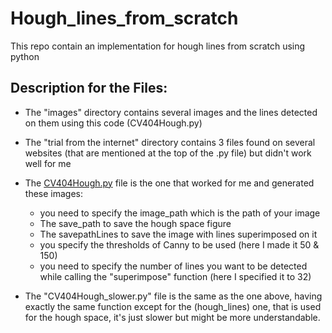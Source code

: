 # Hough_lines_from_scratch
This repo contain an implementation for hough lines from scratch using python
## Description for the Files:
* The "images" directory contains several images and the lines detected on them using this code (CV404Hough.py)
* The "trial from the internet" directory contains 3 files found on several websites (that are mentioned at the top of the .py file) but didn't work well for me
* The [CV404Hough.py]() file is the one that worked for me and generated these images:
    * you need to specify the image_path which is the path of your image
    * The save_path to save the hough space figure
    * The savepathLines to save the image with lines superimposed on it
    * you specify the thresholds of Canny to be used (here I made it 50 & 150)
    * you need to specify the number of lines you want to be detected while calling the "superimpose" function (here I specified it to 32)

* The "CV404Hough_slower.py" file is the same as the one above, having exactly the same function except for the (hough_lines) one, that is used for the hough space, it's just slower but might be more understandable.